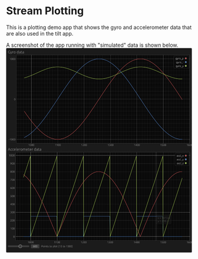 # Stream Plotting

This is a plotting demo app that shows the gyro and accelerometer data that are also used in the 
tilt app. 

A screenshot of the app running with "simulated" data is shown below.
![Screenshot of visualization of stream data with simulated data.](demo.png)
